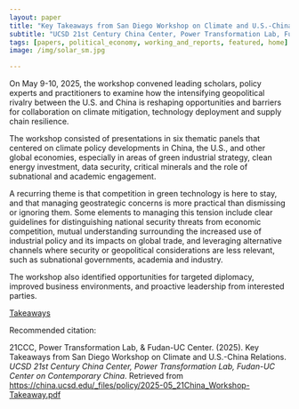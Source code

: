 ```yaml
---
layout: paper
title: "Key Takeaways from San Diego Workshop on Climate and U.S.-China Relations"
subtitle: "UCSD 21st Century China Center, Power Transformation Lab, Fudan-UC Center on Contemporary China"
tags: [papers, political_economy, working_and_reports, featured, home]
image: /img/solar_sm.jpg

---
```


On May 9-10, 2025, the workshop convened leading
scholars, policy experts and practitioners to examine how the intensifying geopolitical rivalry between the U.S. and China is reshaping opportunities and barriers for collaboration on climate mitigation, technology deployment and supply chain resilience.

The workshop consisted of presentations in six thematic panels that centered on climate policy developments in China, the U.S., and other global economies, especially in areas of green industrial strategy, clean energy investment, data security, critical minerals and the role of subnational and academic engagement.

A recurring theme is that competition in green technology is here to stay, and that managing geostrategic concerns is more practical than dismissing or ignoring them. Some elements to managing this tension include clear guidelines for distinguishing national security threats from economic competition, mutual understanding surrounding the increased use of industrial policy and its impacts on global trade, and leveraging alternative channels where security or geopolitical considerations are less relevant, such as subnational governments, academia and industry.

The workshop also identified opportunities for targeted diplomacy, improved business environments, and proactive leadership from interested parties.

[Takeaways](https://china.ucsd.edu/_files/policy/2025-05_21China_Workshop-Takeaway.pdf)

Recommended citation:

21CCC, Power Transformation Lab, & Fudan-UC Center. (2025). Key Takeaways from San Diego Workshop on Climate and U.S.-China Relations. _UCSD 21st Century China Center, Power Transformation Lab, Fudan-UC Center on Contemporary China_. Retrieved from https://china.ucsd.edu/_files/policy/2025-05_21China_Workshop-Takeaway.pdf




